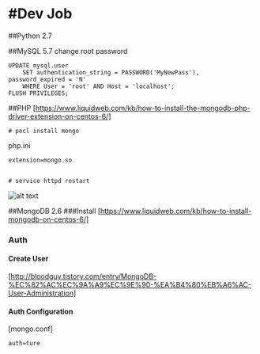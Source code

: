 #Dev Job
======
##Python 2.7

##MySQL 5.7
change root password

	UPDATE mysql.user
	    SET authentication_string = PASSWORD('MyNewPass'), password_expired = 'N'
	    WHERE User = 'root' AND Host = 'localhost';
	FLUSH PRIVILEGES;

##PHP
[https://www.liquidweb.com/kb/how-to-install-the-mongodb-php-driver-extension-on-centos-6/]
	
	# pecl install mongo
php.ini	
	
	extension=mongo.so
	
	
	# service httpd restart

![alt text](https://gmyou71.files.wordpress.com/2017/02/e18489e185b3e1848fe185b3e18485e185b5e186abe18489e185a3e186ba-2017-02-20-e1848be185a9e18492e185ae-5-46-16.png?w=680 "MAMP에서 PHP버전 변경하기")


##MongoDB 2.6
###Install
[https://www.liquidweb.com/kb/how-to-install-mongodb-on-centos-6/]
### Auth
#### Create User
[http://bloodguy.tistory.com/entry/MongoDB-%EC%82%AC%EC%9A%A9%EC%9E%90-%EA%B4%80%EB%A6%AC-User-Administration]
#### Auth Configuration
[mongo.conf]

	auth=ture
